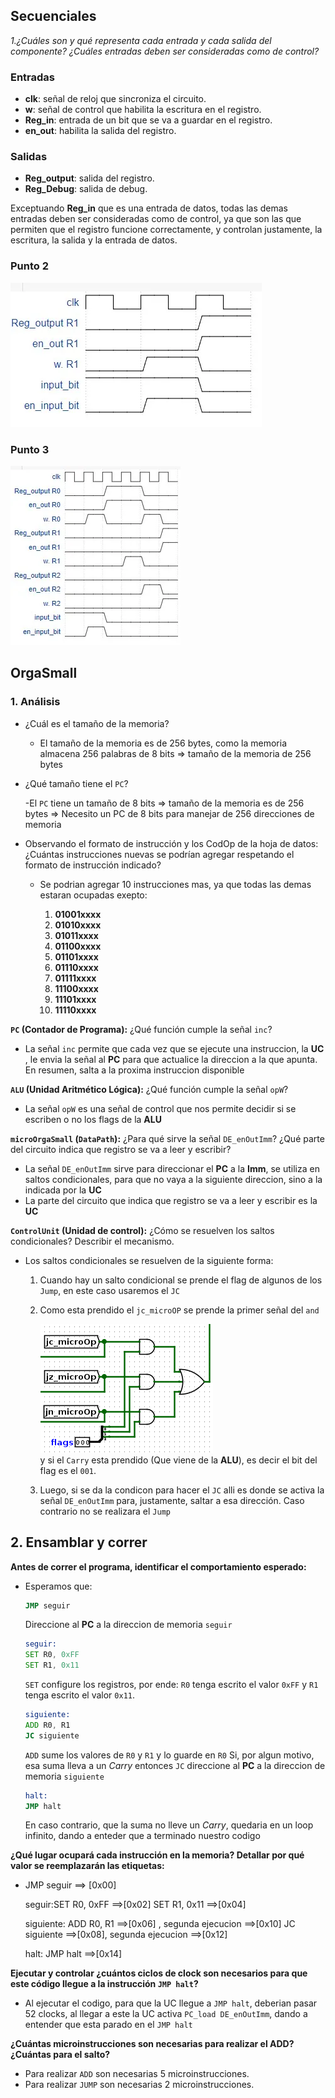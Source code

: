 ## Secuenciales

*1.¿Cuáles son y qué representa cada entrada y cada salida del componente? ¿Cuáles entradas deben ser consideradas como de control?*

### Entradas

* **clk**: señal de reloj que sincroniza el circuito. 
* **w**: señal de control que habilita la escritura en el registro.
* **Reg_in**: entrada de un bit que se va a guardar en el registro. 
* **en_out**: habilita la salida del registro.

### Salidas

* **Reg_output**: salida del registro.
* **Reg_Debug**: salida de debug.

Exceptuando **Reg_in** que es una entrada de datos, todas las demas entradas deben ser consideradas como de control, ya que son las que permiten que el registro funcione correctamente, y controlan justamente, la escritura, la salida y la entrada de datos.

### Punto 2 
![Caso de R1 lee 1](imagenes/Punto_2.jpg)

### Punto 3
![Caso de Lecturas multiples](imagenes/Punto_3.jpg)

## OrgaSmall

### 1. Análisis

* ¿Cuál es el tamaño de la memoria?

    - El tamaño de la memoria es de 256 bytes, como la memoria almacena 256 palabras de 8 bits => tamaño de la memoria de 256 bytes

* ¿Qué tamaño tiene el `PC`?

    -El `PC` tiene un tamaño de 8 bits => tamaño de la memoria es de 256 bytes => Necesito un PC de 8 bits para manejar de 256 direcciones de memoria

* Observando el formato de instrucción y los CodOp de la hoja de datos: ¿Cuántas instrucciones nuevas se podrían agregar respetando el formato de instrucción indicado?

    * Se podrian agregar 10 instrucciones mas, ya que todas las demas estaran ocupadas exepto:

        1. **01001xxxx**
        2. **01010xxxx**
        3. **01011xxxx**
        4. **01100xxxx**
        5. **01101xxxx**
        6. **01110xxxx**
        7. **01111xxxx**
        8. **11100xxxx**
        9. **11101xxxx**
        10. **11110xxxx**

**`PC` (Contador de Programa):** ¿Qué función cumple la señal `inc`?

* La señal `inc` permite que cada vez que se ejecute una instruccion, la **UC** , le envia la señal al **PC** para que actualice la direccion a la que apunta. En resumen, salta a la proxima instruccion disponible

**`ALU` (Unidad Aritmético Lógica):** ¿Qué función cumple la señal `opW`?

* La señal `opW` es una señal de control que nos permite decidir si se escriben o no los flags de la **ALU**

**`microOrgaSmall` (`DataPath`):** ¿Para qué sirve la señal `DE_enOutImm`? ¿Qué parte del circuito indica que registro se va a leer y escribir?

* La señal `DE_enOutImm` sirve para direccionar el **PC** a la **Imm**, se utiliza en saltos condicionales, para que no vaya a la siguiente direccion, sino a la indicada por la **UC**
* La parte del circuito que indica que registro se va a leer y escribir es la **UC** 
 
**`ControlUnit` (Unidad de control):** ¿Cómo se resuelven los saltos condicionales? Describir el mecanismo.

* Los saltos condicionales se resuelven de la siguiente forma:

    1. Cuando hay un salto condicional se prende el flag de algunos de los `Jump`, en este caso usaremos el `JC`
    2. Como esta prendido el `jc_microOP` se prende la primer señal del `and`
    
        ![Caso de R1 lee 1](imagenes/JC.png)     
    y si el `Carry` esta prendido (Que viene de la **ALU**), es decir el bit del flag es el `001`.

    3. Luego, si se da la condicon para hacer el `JC` alli es donde se activa la señal `DE_enOutImm` para, justamente, saltar a esa dirección. Caso contrario no se realizara el `Jump`


## 2. Ensamblar y correr
**Antes de correr el programa, identificar el comportamiento esperado:**

* Esperamos que: 
    ```asm
    JMP seguir
    ```  
    Direccione al **PC** a la direccion de memoria `seguir`
    ```asm
    seguir:
    SET R0, 0xFF
    SET R1, 0x11
    ```
    `SET` configure los registros, por ende:
    `R0` tenga escrito el valor `0xFF` y `R1` tenga escrito el valor `0x11`. 
    ```asm
    siguiente:
    ADD R0, R1
    JC siguiente
    ```
    `ADD` sume los valores de `R0` y `R1` y lo guarde en `R0`
    Si, por algun motivo, esa suma lleva a un *Carry* entonces
    `JC` direccione al **PC** a la direccion de memoria `siguiente`

    ```asm
    halt:   
    JMP halt
    ```
    En caso contrario, que la suma no lleve un *Carry*, quedaria en un loop infinito, dando a enteder que a terminado nuestro codigo

**¿Qué lugar ocupará cada instrucción en la memoria? Detallar por qué valor se reemplazarán las etiquetas:**

 *  JMP seguir ==> [0x00]

    seguir:SET R0, 0xFF    ==>[0x02]
    SET R1, 0x11     ==>[0x04] 

    siguiente: ADD R0, R1    ==>[0x06] , segunda ejecucion ==>[0x10] 
    JC siguiente      ==>[0x08], segunda ejecucion ==>[0x12] 

    halt: JMP halt    ==>[0x14] 

**Ejecutar y controlar ¿cuántos ciclos de clock son necesarios para que este código llegue a la instrucción `JMP halt`?**


* Al ejecutar el codigo, para que la UC llegue a `JMP halt`, deberian pasar 52 clocks, al llegar a este la UC activa `PC_load DE_enOutImm`, dando a entender que
esta parado en el `JMP halt`


**¿Cuántas microinstrucciones son necesarias para realizar el ADD? ¿Cuántas para el salto?**
* Para realizar `ADD` son necesarias 5 microinstrucciones.
* Para realizar `JUMP` son necesarias 2 microinstrucciones.